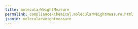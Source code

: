 ```yaml
---
title: molecularWeightMeasure
permalink: compliance/Chemical.molecularWeightMeasure.html
jsonid: molecularweightmeasure
---
```

